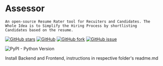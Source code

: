 # Assessor
```
An open-source Resume Rater tool for Recuiters and Candidates. The Whole Idea is to Simplify the Hiring Process by shortlisting Candidates based on the resume. 
```
[![GitHub stars](https://img.shields.io/github/stars/Yashdew/Assessor)](https://github.com/Yashdew/Assessor/stargazers)
[![GitHub](https://img.shields.io/github/license/Yashdew/Assessor)](https://github.com/Yashdew/Assessor/blob/main/LICENSE) 
[![GitHub fork](https://img.shields.io/github/forks/Yashdew/Assessor)](https://github.com/Yashdew/Assessor/network/members)
[![GitHub issue](https://img.shields.io/github/issues/Yashdew/Assessor)](https://github.com/Yashdew/Assessor/issues)


![PyPI - Python Version](https://img.shields.io/pypi/pyversions/Django.svg)


Install Backend and Frontend, instructions in respective folder's readme.md
